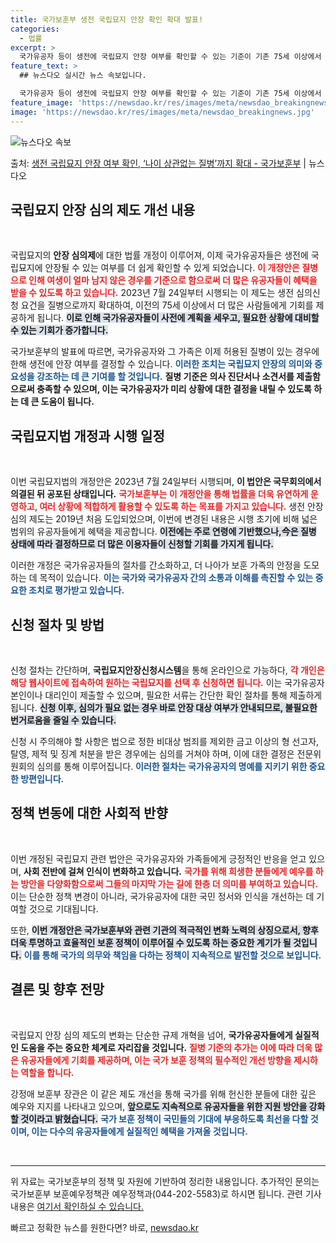 ```yaml
---
title: 국가보훈부 생전 국립묘지 안장 확인 확대 발표!
categories:
  - 법률
excerpt: >
  국가유공자 등이 생전에 국립묘지 안장 여부를 확인할 수 있는 기준이 기존 75세 이상에서 나이에 상관없이 질…
feature_text: >
  ## 뉴스다오 실시간 뉴스 속보입니다.

  국가유공자 등이 생전에 국립묘지 안장 여부를 확인할 수 있는 기준이 기존 75세 이상에서 나이에 상관없이 질…
feature_image: 'https://newsdao.kr/res/images/meta/newsdao_breakingnews.jpg'
image: 'https://newsdao.kr/res/images/meta/newsdao_breakingnews.jpg'
---
```


![뉴스다오 속보](https://newsdao.kr/res/images/meta/newsdao_breakingnews.jpg)

<p>출처: <a href="https://newsdao.kr/3049" rel="dofollow">생전 국립묘지 안장 여부  확인, ‘나이 상관없는 질병’까지 확대 - 국가보훈부</a> | 뉴스다오</p>

<h2 data-ke-size="size26">국립묘지 안장 심의 제도 개선 내용</h2>

<p data-ke-size="size16">&nbsp;</p>

국립묘지의 <b>안장 심의제</b>에 대한 법률 개정이 이루어져, 이제 국가유공자들은 생전에 국립묘지에 안장될 수 있는 여부를 더 쉽게 확인할 수 있게 되었습니다. <b><span style="color: #ee2323;">이 개정안은 질병으로 인해 여생이 얼마 남지 않은 경우를 기준으로 함으로써 더 많은 유공자들이 혜택을 받을 수 있도록 하고 있습니다.</span></b> 2023년 7월 24일부터 시행되는 이 제도는 생전 심의신청 요건을 질병으로까지 확대하여, 이전의 75세 이상에서 더 많은 사람들에게 기회를 제공하게 됩니다. <b><span style="background-color: #21538527;">이로 인해 국가유공자들이 사전에 계획을 세우고, 필요한 상황에 대비할 수 있는 기회가 증가합니다.</span></b>

국가보훈부의 발표에 따르면, 국가유공자와 그 가족은 이제 허용된 질병이 있는 경우에 한해 생전에 안장 여부를 결정할 수 있습니다. <b><span style="color: #1a5490;">이러한 조치는 국립묘지 안장의 의미와 중요성을 강조하는 데 큰 기여를 할 것입니다.</span></b> <b>질병 기준은 의사 진단서나 소견서를 제출함으로써 충족할 수 있으며, 이는 국가유공자가 미리 상황에 대한 결정을 내릴 수 있도록 하는 데 큰 도움이 됩니다.</b>

<h2 data-ke-size="size26">국립묘지법 개정과 시행 일정</h2>

<p data-ke-size="size16">&nbsp;</p>

이번 국립묘지법의 개정안은 2023년 7월 24일부터 시행되며, <b>이 법안은 국무회의에서 의결된 뒤 공포된 상태입니다.</b> <b><span style="color: #ee2323;">국가보훈부는 이 개정안을 통해 법률을 더욱 유연하게 운영하고, 여러 상황에 적합하게 활용할 수 있도록 하는 목표를 가지고 있습니다.</span></b> 생전 안장 심의 제도는 2019년 처음 도입되었으며, 이번에 변경된 내용은 시행 초기에 비해 넓은 범위의 유공자들에게 혜택을 제공합니다. <b><span style="background-color: #21538527;">이전에는 주로 연령에 기반했으나,今은 질병 상태에 따라 결정하므로 더 많은 이용자들이 신청할 기회를 가지게 됩니다.</span></b>

이러한 개정은 국가유공자들의 절차를 간소화하고, 더 나아가 보훈 가족의 안정을 도모하는 데 목적이 있습니다. <b><span style="color: #1a5490;">이는 국가와 국가유공자 간의 소통과 이해를 촉진할 수 있는 중요한 조치로 평가받고 있습니다.</span></b>

<h2 data-ke-size="size26">신청 절차 및 방법</h2>

<p data-ke-size="size16">&nbsp;</p>

신청 절차는 간단하며, <b>국립묘지안장신청시스템</b>을 통해 온라인으로 가능하다, <b><span style="color: #ee2323;">각 개인은 해당 웹사이트에 접속하여 원하는 국립묘지를 선택 후 신청하면 됩니다.</span></b> 이는 국가유공자 본인이나 대리인이 제출할 수 있으며, 필요한 서류는 간단한 확인 절차를 통해 제출하게 됩니다. <b><span style="background-color: #21538527;">신청 이후, 심의가 필요 없는 경우 바로 안장 대상 여부가 안내되므로, 불필요한 번거로움을 줄일 수 있습니다.</span></b> 

신청 시 주의해야 할 사항은 법으로 정한 비대상 범죄를 제외한 금고 이상의 형 선고자, 탈영, 제적 및 징계 처분을 받은 경우에는 심의를 거쳐야 하며, 이에 대한 결정은 전문위원회의 심의를 통해 이루어집니다. <b><span style="color: #1a5490;">이러한 절차는 국가유공자의 명예를 지키기 위한 중요한 방편입니다.</span></b>

<h2 data-ke-size="size26">정책 변동에 대한 사회적 반향</h2>

<p data-ke-size="size16">&nbsp;</p>

이번 개정된 국립묘지 관련 법안은 국가유공자와 가족들에게 긍정적인 반응을 얻고 있으며, <b>사회 전반에 걸쳐 인식이 변화하고 있습니다.</b> <b><span style="color: #ee2323;">국가를 위해 희생한 분들에게 예우를 하는 방안을 다양화함으로써 그들의 마지막 가는 길에 한층 더 의미를 부여하고 있습니다.</span></b> 이는 단순한 정책 변경이 아니라, 국가유공자에 대한 국민 정서와 인식을 개선하는 데 기여할 것으로 기대됩니다. 

또한, <b><span style="background-color: #21538527;">이번 개정안은 국가보훈부와 관련 기관의 적극적인 변화 노력의 상징으로서, 향후 더욱 투명하고 효율적인 보훈 정책이 이루어질 수 있도록 하는 중요한 계기가 될 것입니다.</span></b> <b><span style="color: #1a5490;">이를 통해 국가의 의무와 책임을 다하는 정책이 지속적으로 발전할 것으로 보입니다.</span></b>

<h2 data-ke-size="size26">결론 및 향후 전망</h2>

<p data-ke-size="size16">&nbsp;</p>

국립묘지 안장 심의 제도의 변화는 단순한 규제 개혁을 넘어, <b>국가유공자들에게 실질적인 도움을 주는 중요한 체계로 자리잡을 것입니다.</b> <b><span style="color: #ee2323;">질병 기준의 추가는 이에 따라 더욱 많은 유공자들에게 기회를 제공하며, 이는 국가 보훈 정책의 필수적인 개선 방향을 제시하는 역할을 합니다.</span></b> 

강정애 보훈부 장관은 이 같은 제도 개선을 통해 국가를 위해 헌신한 분들에 대한 깊은 예우와 지지를 나타내고 있으며, <b><span style="background-color: #21538527;">앞으로도 지속적으로 유공자들을 위한 지원 방안을 강화할 것이라고 밝혔습니다.</span></b> <b><span style="color: #1a5490;">국가 보훈 정책이 국민들의 기대에 부응하도록 최선을 다할 것이며, 이는 다수의 유공자들에게 실질적인 혜택을 가져올 것입니다.</span></b>

<p data-ke-size="size16">&nbsp;</p>

---
위 자료는 국가보훈부의 정책 및 자원에 기반하여 정리한 내용입니다. 추가적인 문의는 국가보훈부 보훈예우정책관 예우정책과(044-202-5583)로 하시면 됩니다. 관련 기사 내용은 [여기서 확인하실 수 있습니다.](https://newsdao.kr/3049) 

빠르고 정확한 뉴스를 원한다면? 바로, <a href="https://newsdao.kr" rel="dofollow">newsdao.kr</a>



